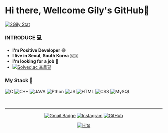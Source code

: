  
  # Hi there, Wellcome Gily's GitHub👋
  [![2Gily Stat](https://github-readme-stats.vercel.app/api?username=2Gily&show_icons=true&theme=dark)](https://github.com/2Gily/)
  <!--[![Top Langs](https://github-readme-stats.vercel.app/api/top-langs/?username=2gily)](https://github.com/2Gily/)-->


  ### INTRODUCE 💻
  - <strong>I'm Positive Developer</strong> :smile:
  - <strong>I live in Seoul, South Korea</strong> :kr:
  - <strong>I'm looking for a job</strong> :running:
  - [![Solved.ac 프로필](http://mazassumnida.wtf/api/mini/generate_badge?boj=rlfgud91)](https://solved.ac/rlfgud91)
  
  ### My Stack 📖
  ![C](https://img.shields.io/badge/C-00599C?style=for-the-badge&logo=c&logoColor=white)
  ![C++](https://img.shields.io/badge/C%2B%2B-00599C?style=for-the-badge&logo=c%2B%2B&logoColor=white)
  ![JAVA](https://img.shields.io/badge/Java-ED8B00?style=for-the-badge&logo=java&logoColor=white)
  ![Pthon](https://img.shields.io/badge/Python-3776AB?style=for-the-badge&logo=python&logoColor=white)
  ![JS](https://img.shields.io/badge/JavaScript-323330?style=for-the-badge&logo=javascript&logoColor=F7DF1E)
  ![HTML](https://img.shields.io/badge/HTML5-E34F26?style=for-the-badge&logo=html5&logoColor=white)
  ![CSS](https://img.shields.io/badge/CSS3-1572B6?style=for-the-badge&logo=css3&logoColor=white)
  ![MySQL](https://img.shields.io/badge/MySQL-00000F?style=for-the-badge&logo=mysql&logoColor=white)
  
  </br>
  
  ---
  <div align="center">
  
  [![Gmail Badge](https://img.shields.io/badge/Gmail-D14836?style=for-the-badge&logo=gmail&logoColor=white)](mailto:rlfgud91@gmail.com)
  [![Instagram](https://img.shields.io/badge/Instagram-E4405F?style=for-the-badge&logo=instagram&logoColor=white)](https://www.instagram.com/2gily/)
  [![GitHub](https://img.shields.io/badge/GitHub-100000?style=for-the-badge&logo=github&logoColor=white)](https://github.com/2gily/)
  </br>

  [![Hits](https://hits.seeyoufarm.com/api/count/incr/badge.svg?url=https%3A%2F%2Fgithub.com%2F2Gily%2F2Gily&count_bg=%2379C83D&title_bg=%23555555&icon=&icon_color=%23E7E7E7&title=Today&edge_flat=false)](https://github.com/2Gily/)
</div>
  
<!--
**2Gily/2Gily** is a ✨ _special_ ✨ repository because its `README.md` (this file) appears on your GitHub profile.


- 🔭 I’m currently working on ...
- 🌱 I’m currently learning ...
- 👯 I’m looking to collaborate on ...
- 🤔 I’m looking for help with ...
- 💬 Ask me about ...
- 📫 How to reach me: ...
- 😄 Pronouns: ...
- ⚡ Fun fact: ...
-->

